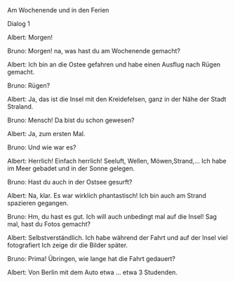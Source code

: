 Am Wochenende und in den Ferien

Dialog 1

Albert: Morgen!

Bruno: Morgen! na, was hast du am Wochenende gemacht?

Albert: Ich bin an die Ostee gefahren und habe einen Ausflug nach Rügen gemacht.

Bruno: Rügen?

Albert: Ja, das ist die Insel mit den Kreidefelsen, ganz in der Nähe der Stadt Straland.

Bruno: Mensch! Da bist du schon gewesen?

Albert: Ja, zum ersten Mal.

Bruno: Und wie war es?

Albert: Herrlich! Einfach herrlich! Seeluft, Wellen, Möwen,Strand,... Ich habe im Meer gebadet und in der Sonne gelegen.

Bruno: Hast du auch in der Ostsee gesurft?

Albert: Na, klar. Es war wirklich phantastisch! Ich bin auch am Strand spazieren gegangen.

Bruno: Hm, du hast es gut. Ich will auch unbedingt mal auf die Insel! Sag mal, hast du Fotos gemacht?

Albert: Selbstverständlich. Ich habe während der Fahrt und auf der Insel viel fotografiert Ich zeige dir die Bilder später.

Bruno: Prima! Übringen, wie lange hat die Fahrt gedauert?

Albert: Von Berlin mit dem Auto etwa ... etwa 3 Studenden.

